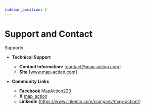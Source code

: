 ```yaml
---
sidebar_position: 2
---
```


# Support and Contact
Supports
- **Technical Support**
    - **Contact Information:** [contact@map-action.com]
    - **Site**
        [www.map-action.com]
- **Community Links**

    - **Facebook**
        MapAction223
    - **X**
        [map_action](https://x.com/map_action)
    - **LinkedIn**
        [https://www.linkedin.com/company/map-action/]
    
